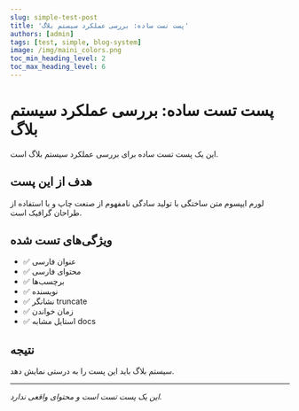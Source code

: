 ```yaml
---
slug: simple-test-post
title: 'پست تست ساده: بررسی عملکرد سیستم بلاگ'
authors: [admin]
tags: [test, simple, blog-system]
image: /img/maini_colors.png
toc_min_heading_level: 2
toc_max_heading_level: 6
---
```


# پست تست ساده: بررسی عملکرد سیستم بلاگ

این یک پست تست ساده برای بررسی عملکرد سیستم بلاگ است.

<!-- truncate -->

## هدف از این پست

لورم ایپسوم متن ساختگی با تولید سادگی نامفهوم از صنعت چاپ و با استفاده از طراحان گرافیک است.

## ویژگی‌های تست شده

- ✅ عنوان فارسی
- ✅ محتوای فارسی
- ✅ برچسب‌ها
- ✅ نویسنده
- ✅ نشانگر truncate
- ✅ زمان خواندن
- ✅ استایل مشابه docs

## نتیجه

سیستم بلاگ باید این پست را به درستی نمایش دهد.

---

*این یک پست تست است و محتوای واقعی ندارد.* 